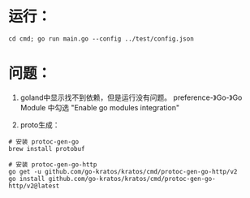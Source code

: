 # 运行：
```
cd cmd; go run main.go --config ../test/config.json
```

# 问题：
1. goland中显示找不到依赖，但是运行没有问题。
preference-》Go-》Go Module 中勾选 "Enable go modules integration"

2. proto生成：
```
# 安装 protoc-gen-go
brew install protobuf 

# 安装 protoc-gen-go-http
go get -u github.com/go-kratos/kratos/cmd/protoc-gen-go-http/v2
go install github.com/go-kratos/kratos/cmd/protoc-gen-go-http/v2@latest
```